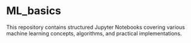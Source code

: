 # ML_basics
This repository contains structured Jupyter Notebooks covering various machine learning concepts, algorithms, and practical implementations.
